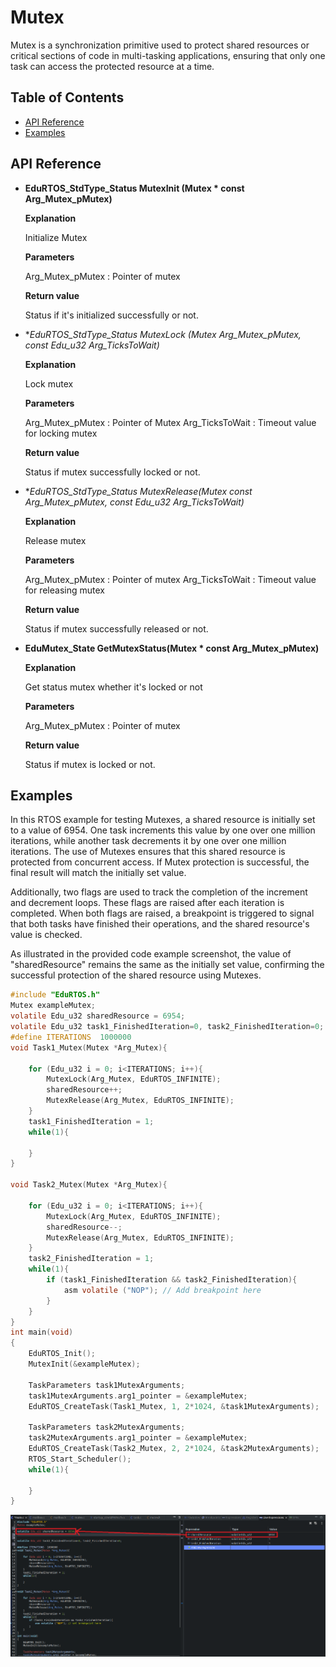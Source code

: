 # Mutex
 Mutex is a synchronization primitive used to protect shared resources or critical sections of code in multi-tasking applications, ensuring that only one task can access the protected resource at a time.


## Table of Contents
- [API Reference](#api-reference)
- [Examples](#examples)

## API Reference

- **EduRTOS_StdType_Status MutexInit (Mutex * const Arg_Mutex_pMutex)**

	**Explanation** 

	Initialize Mutex
	
	**Parameters**
	
	Arg_Mutex_pMutex   : Pointer of mutex


	**Return value** 

	Status if it's initialized successfully or not.

- **EduRTOS_StdType_Status MutexLock (Mutex *Arg_Mutex_pMutex, const Edu_u32 Arg_TicksToWait)**

	**Explanation** 

	Lock mutex
	
	**Parameters**
	
	Arg_Mutex_pMutex   : Pointer of Mutex
	Arg_TicksToWait	   : Timeout value for locking mutex


	**Return value** 

	Status if mutex successfully locked or not.

- **EduRTOS_StdType_Status MutexRelease(Mutex *const Arg_Mutex_pMutex, const Edu_u32 Arg_TicksToWait)**

	**Explanation** 

	Release mutex
	
	**Parameters**
	
	Arg_Mutex_pMutex   : Pointer of mutex
	Arg_TicksToWait	   : Timeout value for releasing mutex

	**Return value** 

	Status if mutex successfully released or not.

- **EduMutex_State GetMutexStatus(Mutex * const Arg_Mutex_pMutex)**

	**Explanation** 

	Get status mutex whether it's locked or not
	
	**Parameters**
	
	Arg_Mutex_pMutex   : Pointer of mutex

	**Return value** 

	Status if mutex is locked or not.


## Examples
In this RTOS example for testing Mutexes, a shared resource is initially set to a value of 6954. One task increments this value by one over one million iterations, while another task decrements it by one over one million iterations. The use of Mutexes ensures that this shared resource is protected from concurrent access. If Mutex protection is successful, the final result will match the initially set value.

Additionally, two flags are used to track the completion of the increment and decrement loops. These flags are raised after each iteration is completed. When both flags are raised, a breakpoint is triggered to signal that both tasks have finished their operations, and the shared resource's value is checked.

As illustrated in the provided code example screenshot, the value of "sharedResource" remains the same as the initially set value, confirming the successful protection of the shared resource using Mutexes.


```c
#include "EduRTOS.h"
Mutex exampleMutex;
volatile Edu_u32 sharedResource = 6954;
volatile Edu_u32 task1_FinishedIteration=0, task2_FinishedIteration=0;
#define ITERATIONS	1000000
void Task1_Mutex(Mutex *Arg_Mutex){

	for (Edu_u32 i = 0; i<ITERATIONS; i++){
		MutexLock(Arg_Mutex, EduRTOS_INFINITE);
		sharedResource++;
		MutexRelease(Arg_Mutex, EduRTOS_INFINITE);
	}
	task1_FinishedIteration = 1;
	while(1){

	}
}

void Task2_Mutex(Mutex *Arg_Mutex){

	for (Edu_u32 i = 0; i<ITERATIONS; i++){
		MutexLock(Arg_Mutex, EduRTOS_INFINITE);
		sharedResource--;
		MutexRelease(Arg_Mutex, EduRTOS_INFINITE);
	}
	task2_FinishedIteration = 1;
	while(1){
		if (task1_FinishedIteration && task2_FinishedIteration){
			asm volatile ("NOP"); // Add breakpoint here
		}
	}
}
int main(void)
{
	EduRTOS_Init();
	MutexInit(&exampleMutex);

	TaskParameters task1MutexArguments;
	task1MutexArguments.arg1_pointer = &exampleMutex;
	EduRTOS_CreateTask(Task1_Mutex, 1, 2*1024, &task1MutexArguments);

	TaskParameters task2MutexArguments;
	task2MutexArguments.arg1_pointer = &exampleMutex;
	EduRTOS_CreateTask(Task2_Mutex, 2, 2*1024, &task2MutexArguments);
	RTOS_Start_Scheduler();
	while(1){

	}
}

```

![Alt text](Mutex-Screenshot.png)
